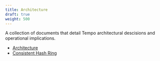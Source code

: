 ```yaml
---
title: Architecture
draft: true
weight: 500
---
```


A collection of documents that detail Tempo architectural descisions and operational implications.

- [Architecture](architecture/)
- [Consistent Hash Ring](consistent-hash-ring/)
